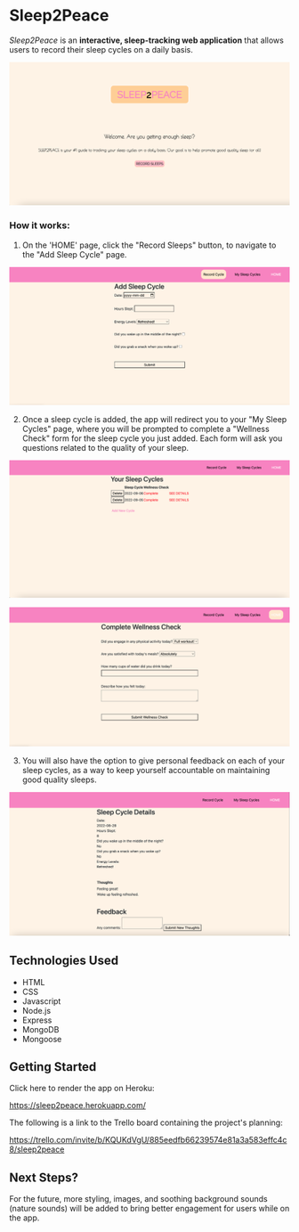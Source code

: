 # Sleep2Peace

*Sleep2Peace* is an **interactive, sleep-tracking web application** that allows users to record their sleep cycles on a daily basis.


<img src="imgs-sleep2peace/s2phome.png"></img>



### How it works:

1. On the 'HOME' page, click the "Record Sleeps" button, to navigate to the "Add Sleep Cycle" page. 


<img src="imgs-sleep2peace/s2pnew.png"></img>


2. Once a sleep cycle is added, the app will redirect you to your "My Sleep Cycles" page, where you will be prompted to complete a "Wellness Check" form for the sleep cycle you just added. Each form will ask you questions related to the quality of your sleep.


<img src="imgs-sleep2peace/s2psleeps.png"></img>

<img src="imgs-sleep2peace/s2pcheck.png"></img>


3. You will also have the option to give personal feedback on each of your sleep cycles, as a way to keep yourself accountable on maintaining good quality sleeps.


<img src="imgs-sleep2peace/s2pdetails.png"></img>



## Technologies Used

- HTML
- CSS
- Javascript
- Node.js
- Express
- MongoDB
- Mongoose

## Getting Started

Click here to render the app on Heroku:

https://sleep2peace.herokuapp.com/


The following is a link to the Trello board containing the project's planning:

https://trello.com/invite/b/KQUKdVgU/885eedfb66239574e81a3a583effc4c8/sleep2peace


## Next Steps?

For the future, more styling, images, and soothing background sounds (nature sounds) will be added to bring better engagement for users while on the app.








